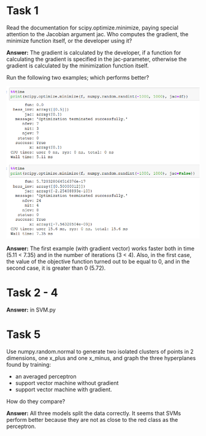 # Task 1

Read the documentation for scipy.optimize.minimize, paying special attention to the Jacobian argument jac. Who computes the gradient, the minimize function itself, or the developer using it?


**Answer:** The gradient is calculated by the developer, if a function for calculating the gradient is specified in the jac-parameter, otherwise the gradient is calculated by the minimization function itself.

Run the following two examples; which performs better?

![Task 1](/SVM/task_1.PNG)

**Answer:** The first example (with gradient vector) works faster both in time (5.11 < 7.35) and in the number of iterations (3 < 4). Also, in the first case, the value of the objective function turned out to be equal to 0, and in the second case, it is greater than 0 (5.72).

# Task 2 - 4

**Answer:** in SVM.py 

# Task 5 

Use numpy.random.normal to generate two isolated clusters of points in 2 dimensions, one x_plus and one x_minus, and graph the three hyperplanes found by training:
- an averaged perceptron
- support vector machine without gradient
- support vector machine with gradient.

How do they compare?

**Answer:** All three models split the data correctly. It seems that SVMs perform better because they are not as close to the red class as the perceptron.
